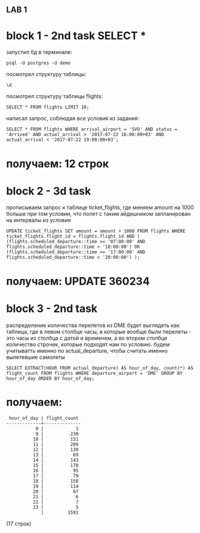 ## LAB 1 ##

# block 1 - 2nd task SELECT * #
запустил бд в терминале:
```
psql -U postgres -d demo
```
посмотрел структуру таблицы: 
```
\d
```
посмотрел структуру таблицы flights:
```
SELECT * FROM flights LIMIT 10;
```
написал запрос, соблюдая все условия из задания:
```
SELECT * FROM flights WHERE arrival_airport = 'SVO' AND status = 'Arrived' AND actual_arrival > '2017-07-22 16:00:00+03' AND actual_arrival < '2017-07-22 19:00:00+03';
```

# получаем: 12 строк #

# block 2 - 3d task #
прописываем запрос к таблице ticket_flights, где меняем amount на 1000 больше при том условии, что полет с таким айдишником запланирован на интервалы из условия
```
UPDATE ticket_flights SET amount = amount + 1000 FROM flights WHERE ticket_flights.flight_id = flights.flight_id AND ( (flights.scheduled_departure::time >= '07:00:00' AND flights.scheduled_departure::time < '10:00:00') OR (flights.scheduled_departure::time >= '17:00:00' AND flights.scheduled_departure::time < '20:00:00') );
```

#  получаем: UPDATE 360234 #

# block 3 - 2nd task #
распределение количества перелетов из DME  будет выглядеть как таблица, где в левом столбце часы, в которые вообще были перелеты - это часы из столбца с датой и временем,
а во втором столбце количество строчек, которые подходят нам по условию. будем учитыватть именно по actual_departure, чтобы считать именно вылетевшие самолеты
```
SELECT EXTRACT(HOUR FROM actual_departure) AS hour_of_day, count(*) AS flight_count FROM flights WHERE departure_airport = 'DME' GROUP BY hour_of_day ORDER BY hour_of_day;
```
# получаем: #
```
 hour_of_day | flight_count 
-------------+--------------
           0 |            1
           9 |          230
          10 |          151
          11 |          209
          12 |          130
          13 |           69
          14 |          143
          15 |          170
          16 |           95
          17 |           79
          18 |          150
          19 |          114
          20 |           67
          21 |            6
          22 |            7
          23 |            5
             |         1591
```
(17 строк)

